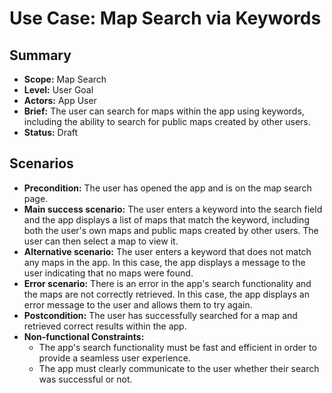 # Use Case: Map Search via Keywords

## Summary

- **Scope:** Map Search
- **Level:** User Goal
- **Actors:** App User
- **Brief:** The user can search for maps within the app using keywords, including the ability to search for public maps created by other users.
- **Status:** Draft

## Scenarios

- **Precondition:**
  The user has opened the app and is on the map search page.
- **Main success scenario:**
  The user enters a keyword into the search field and the app displays a list of maps that match the keyword, including both the user's own maps and public maps created by other users. 
  The user can then select a map to view it.
- **Alternative scenario:**
  The user enters a keyword that does not match any maps in the app. 
  In this case, the app displays a message to the user indicating that no maps were found.
- **Error scenario:**
  There is an error in the app's search functionality and the maps are not correctly retrieved. In this case, the app displays an error message to the user and allows them to try again.
- **Postcondition:**
  The user has successfully searched for a map and retrieved correct results within the app.
- **Non-functional Constraints:**
    - The app's search functionality must be fast and efficient in order to provide a seamless user experience.
    - The app must clearly communicate to the user whether their search was successful or not.